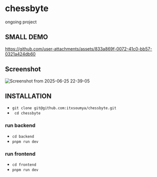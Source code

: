 # chessbyte
ongoing project
## SMALL DEMO



https://github.com/user-attachments/assets/833a869f-0072-41c0-bb57-0321a424db60


## Screenshot 
![Screenshot from 2025-06-25 22-39-05](https://github.com/user-attachments/assets/1f2c1773-8456-4752-b6a2-d18545816a57)

## INSTALLATION
* ```git clone git@github.com:itxsoumya/chessbyte.git```
* ``` cd chessbyte```
### run backend
* ```cd backend```
*  ```pnpm run dev```
### run frontend
* ```cd frontend```
* ```pnpm run dev```
